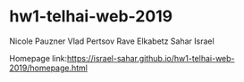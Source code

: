 # hw1-telhai-web-2019
Nicole Pauzner
Vlad Pertsov
Rave Elkabetz
Sahar Israel

Homepage link:https://israel-sahar.github.io/hw1-telhai-web-2019/homepage.html
